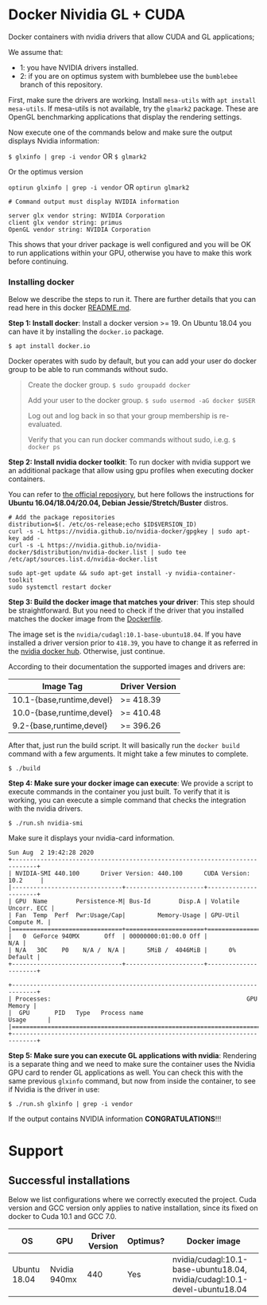 # Docker Nividia GL + CUDA 

Docker containers with nvidia drivers that allow CUDA and GL applications;

We assume  that:

- 1: you have NVIDIA drivers installed.
- 2: if you are on optimus system with bumblebee use the `bumblebee` branch of this repository.


First, make sure the drivers are working.  Install `mesa-utils` with `apt install mesa-utils`.
If mesa-utils is not available, try the `glmark2` package.
These are OpenGL benchmarking applications that display the rendering settings.

Now execute one of the commands below and make sure the output displays Nvidia information:

`$ glxinfo | grep -i vendor` OR `$ glmark2` 

Or the optimus version

`optirun glxinfo | grep -i vendor` OR `optirun glmark2`

```
# Command output must display NVIDIA information

server glx vendor string: NVIDIA Corporation
client glx vendor string: primus
OpenGL vendor string: NVIDIA Corporation
```

This shows that your driver package is well configured and you will be OK to run
applications within your GPU, otherwise you have to make this work before continuing.

### Installing docker

Below we describe the steps to run it. There are further details that you can read here in this docker [README.md](docker/RREADME.md).

__Step 1: Install docker__: Install a docker version >= 19. On Ubuntu 18.04 you can have it by installing the `docker.io` package.

`$ apt install docker.io`

Docker operates with sudo by default, but you can add your user do docker group to be able to run commands without sudo.

> Create the docker group. `$ sudo groupadd docker`
>
> Add your user to the docker group. `$ sudo usermod -aG docker $USER`
>
> Log out and log back in so that your group membership is re-evaluated.
>
> Verify that you can run docker commands without sudo, i.e.g. `$ docker ps`

__Step 2: Install nvidia docker toolkit__: To run docker with nvidia support we an additional package that allow using
gpu profiles when executing docker containers. 

You can refer to [the official reposiyory](https://github.com/NVIDIA/nvidia-docker),
but here follows the instructions for __Ubuntu 16.04/18.04/20.04, Debian Jessie/Stretch/Buster__ distros.

```
# Add the package repositories
distribution=$(. /etc/os-release;echo $ID$VERSION_ID)
curl -s -L https://nvidia.github.io/nvidia-docker/gpgkey | sudo apt-key add -
curl -s -L https://nvidia.github.io/nvidia-docker/$distribution/nvidia-docker.list | sudo tee /etc/apt/sources.list.d/nvidia-docker.list

sudo apt-get update && sudo apt-get install -y nvidia-container-toolkit
sudo systemctl restart docker
```

__Step 3: Build the docker image that matches your driver__: This step should be straightforward.
But you need to check if the driver that you installed matches the docker image from the [Dockerfile](Dockerfile).

The image set is the `nvidia/cudagl:10.1-base-ubuntu18.04`. If you have installed a driver version prior to `418.39`, you have to change it
as referred in the [nvidia docker hub](https://hub.docker.com/r/nvidia/cudagl). Otherwise, just continue.

According to their documentation the supported images and drivers are:

| Image Tag                 | Driver Version |
|---------------------------|----------------|
| 10.1-{base,runtime,devel} | >= 418.39      |
| 10.0-{base,runtime,devel} | >= 410.48      |
| 9.2-{base,runtime,devel}  | >= 396.26      |

 
After that, just run the build script. It will basically run the `docker build` command with a few arguments.
It might take a few minutes to complete.

`$ ./build`

__Step 4: Make sure your docker image can execute__: We provide a script to execute commands in the container you just built.
To verify that it is working, you can execute a simple command that checks the integration with the nvidia drivers.

`$ ./run.sh nvidia-smi`

Make sure it  displays your nvidia-card information.

```
Sun Aug  2 19:42:28 2020       
+-----------------------------------------------------------------------------+
| NVIDIA-SMI 440.100      Driver Version: 440.100      CUDA Version: 10.2     |
|-------------------------------+----------------------+----------------------+
| GPU  Name        Persistence-M| Bus-Id        Disp.A | Volatile Uncorr. ECC |
| Fan  Temp  Perf  Pwr:Usage/Cap|         Memory-Usage | GPU-Util  Compute M. |
|===============================+======================+======================|
|   0  GeForce 940MX       Off  | 00000000:01:00.0 Off |                  N/A |
| N/A   30C    P0    N/A /  N/A |      5MiB /  4046MiB |      0%      Default |
+-------------------------------+----------------------+----------------------+
                                                                               
+-----------------------------------------------------------------------------+
| Processes:                                                       GPU Memory |
|  GPU       PID   Type   Process name                             Usage      |
|=============================================================================|
+-----------------------------------------------------------------------------+
```

__Step 5: Make sure you can execute GL applications with nvidia__: Rendering
is a separate thing and we need to make sure the container uses the Nvidia GPU card
to render GL applications as well. You can check this with the same previous
`glxinfo` command, but now from inside the container, to see if Nvidia is the driver in use:

`
$ ./run.sh glxinfo | grep -i vendor
`

If the output contains NVIDIA information __CONGRATULATIONS__!!! 
# Support

## Successful installations

Below we list configurations where we correctly executed the project. Cuda version and GCC version only
applies to native installation, since its fixed on docker to Cuda 10.1 and GCC 7.0.

| OS           | GPU          | Driver Version | Optimus? | Docker image                           |
|--------------|--------------|----------------|----------|----------------------------------------|
| Ubuntu 18.04 | Nvidia 940mx | 440            | Yes      | nvidia/cudagl:10.1-base-ubuntu18.04, <br> nvidia/cudagl:10.1-devel-ubuntu18.04   |
